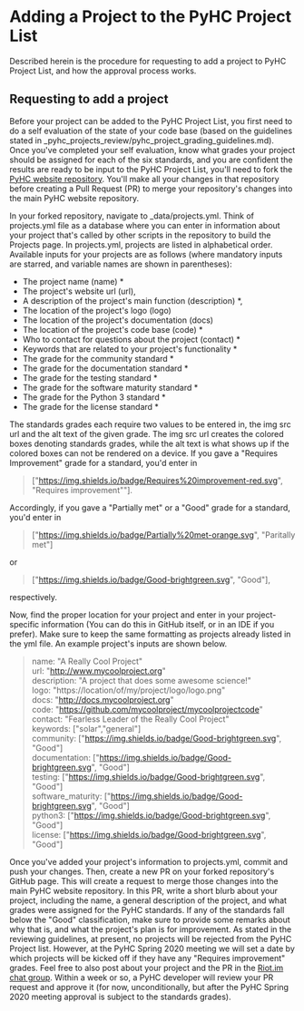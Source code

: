 # Adding a Project to the PyHC Project List

Described herein is the procedure for requesting to add a project to PyHC Project List, and how the approval process works.

## Requesting to add a project

Before your project can be added to the PyHC Project List, you first need to do a self evaluation of the state of your
code base (based on the guidelines stated in _pyhc_projects_review/pyhc_project_grading_guidelines.md). Once you've completed
your self evaluation, know what grades your project should be assigned for each of the six standards, and you 
are confident the results are ready to be input to the PyHC Project List, you'll need to fork the  
[PyHC website repository](https://github.com/heliophysicsPy/heliophysicsPy.github.io). You'll make all your changes in that
repository before creating a Pull Request (PR) to merge your repository's changes into the main PyHC website repository.

In your forked repository, navigate to _data/projects.yml. Think of projects.yml file as a database where you can enter in
information about your project that's called by other scripts in the repository to build the Projects page. 
In projects.yml, projects are listed in alphabetical order. Available inputs for your projects are as follows (where mandatory
inputs are starred, and variable names are shown in parentheses): 
* The project name (name) &ast;
* The project's website url (url),
* A description of the project's main function (description) &ast;,  
* The location of the project's logo (logo)
* The location of the project's documentation (docs)
* The location of the project's code base (code) &ast;
* Who to contact for questions about the project (contact) &ast;
* Keywords that are related to your project's functionality &ast;
* The grade for the community standard &ast;
* The grade for the documentation standard &ast;
* The grade for the testing standard &ast;
* The grade for the software maturity standard &ast;
* The grade for the Python 3 standard &ast;
* The grade for the license standard &ast;

The standards grades each require two values to be entered in, the img src url and the alt text of the given grade. The img
src url creates the colored boxes denoting standards grades, while the alt text is what shows up if the colored boxes can not
be rendered on a device. If you gave a "Requires Improvement" grade for a standard, you'd enter in
> ["https://img.shields.io/badge/Requires%20improvement-red.svg", "Requires improvement""].

Accordingly, if you gave a "Partially met" or a "Good" grade for a standard, you'd enter in
> ["https://img.shields.io/badge/Partially%20met-orange.svg", "Paritally met"]

or
  
> ["https://img.shields.io/badge/Good-brightgreen.svg", "Good"],

respectively.
 
Now, find the proper location for your project and enter in your project-specific information (You can do this in 
GitHub itself, or in an IDE if you prefer). Make sure to keep the same formatting as projects already listed in the 
yml file. An example project's inputs are shown below.

> name: "A Really Cool Project"  
  url: "http://www.mycoolproject.org"  
  description: "A project that does some awesome science!"  
  logo: "https://location/of/my/project/logo/logo.png"  
  docs: "http://docs.mycoolproject.org"  
  code: "https://github.com/mycoolproject/mycoolprojectcode"  
  contact: "Fearless Leader of the Really Cool Project"  
  keywords: ["solar","general"]  
  community: ["https://img.shields.io/badge/Good-brightgreen.svg", "Good"]  
  documentation: ["https://img.shields.io/badge/Good-brightgreen.svg", "Good"]   
  testing: ["https://img.shields.io/badge/Good-brightgreen.svg", "Good"]   
  software_maturity: ["https://img.shields.io/badge/Good-brightgreen.svg", "Good"]  
  python3: ["https://img.shields.io/badge/Good-brightgreen.svg", "Good"]   
  license: ["https://img.shields.io/badge/Good-brightgreen.svg", "Good"]   

Once you've added your project's information to projects.yml, commit and push your changes. Then, create a new PR 
on your forked repository's GitHub page. This will create a request to merge those changes into the main PyHC 
website repository. In this PR, write a short blurb about your project, including the name, a general description of the 
project, and what grades were assigned for the PyHC standards. If any of the standards fall below the "Good" classification,
make sure to provide some remarks about why that is, and what the project's plan is for improvement. As stated in the
reviewing guidelines, at present, no projects will be rejected from the PyHC Project list. However, at the 
PyHC Spring 2020 meeting we will set a date by which projects will be kicked off if they have any "Requires improvement" grades. 
Feel free to also post about your project and the PR in the [Riot.im chat group](https://riot.im/app/#/room/#heliopython:openastronomy.org). 
Within a week or so, a PyHC developer will review your PR request and approve it (for now, unconditionally, but after the 
PyHC Spring 2020 meeting approval is subject to the standards grades).
